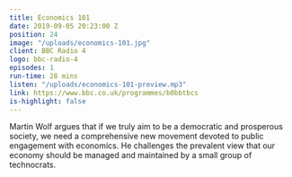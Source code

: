 ```yaml
---
title: Economics 101
date: 2019-09-05 20:23:00 Z
position: 24
image: "/uploads/economics-101.jpg"
client: BBC Radio 4
logo: bbc-radio-4
episodes: 1
run-time: 28 mins
listen: "/uploads/economics-101-preview.mp3"
link: https://www.bbc.co.uk/programmes/b0bbtbcs
is-highlight: false
---
```


Martin Wolf argues that if we truly aim to be a democratic and prosperous society, we need a comprehensive new movement devoted to public engagement with economics. He challenges the prevalent view that our economy should be managed and maintained by a small group of technocrats.